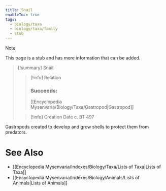 ```yaml
---
title: Snail
enableToc: true
tags:
  - biology/taxa
  - biology/taxa/family
  - stub
---
```


> [!note]
> This page is a stub and has more information that can be added.

> [!summary] Snail
> > [!info] Relation
> > ### Succeeds:
> > [[Encyclopedia Mysenvaria/Biology/Taxa/Gastropod|Gastropod]]
>
> > [!info] Creation Date
> > c. BT 497

Gastropods created to develop and grow shells to protect them from predators.

# See Also
- [[Encyclopedia Mysenvaria/Indexes/Biology/Taxa/Lists of Taxa|Lists of Taxa]]
- [[Encyclopedia Mysenvaria/Indexes/Biology/Animals/Lists of Animals|Lists of Animals]]
